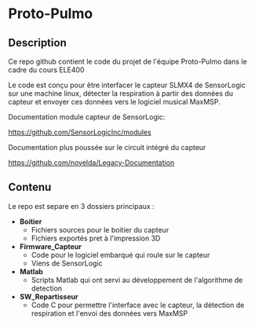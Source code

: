 # Proto-Pulmo
## Description
Ce repo github contient le code du projet de l'équipe Proto-Pulmo dans le cadre du cours ELE400

Le code est conçu pour être interfacer le capteur SLMX4 de SensorLogic sur une machine linux, détecter la respiration à partir des données du capteur et envoyer ces données vers le logiciel musical MaxMSP.

Documentation module capteur de SensorLogic:

https://github.com/SensorLogicInc/modules

Documentation plus poussée sur le circuit intégré du capteur

https://github.com/novelda/Legacy-Documentation

 
## Contenu
Le repo est separe en 3 dossiers principaux :
- **Boitier** 
	 -  Fichiers sources pour le boitier du capteur
	 -	Fichiers exportés pret à l'impression 3D
 - **Firmware_Capteur** 
	 - Code pour le logiciel embarqué qui roule sur le capteur 
	 - Viens de SensorLogic
 - **Matlab** 
	 - Scripts Matlab qui ont servi au développement de l'algorithme de detection
 - **SW_Repartisseur**
	 - Code C pour permettre l'interface avec le capteur, la détection de respiration et l'envoi des données vers MaxMSP
